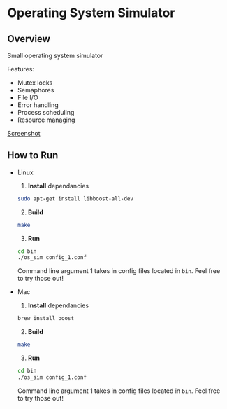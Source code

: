 Operating System Simulator
==========================

Overview
--------
Small operating system simulator

Features:
* Mutex locks
* Semaphores
* File I/O
* Error handling
* Process scheduling
* Resource managing

[Screenshot](imageurlhere)

How to Run
----------
* Linux
  1. **Install** dependancies
  ```bash
  sudo apt-get install libboost-all-dev
  ```
  2. **Build**
  ```bash
  make
  ```
  3. **Run**
  ```bash
  cd bin
  ./os_sim config_1.conf
  ```
  Command line argument 1 takes in config files located in ```bin```. Feel free to try those out!
  
* Mac
  1. **Install** dependancies
  ```bash
  brew install boost
  ```
  2. **Build**
  ```bash
  make
  ```
  3. **Run**
  ```bash
  cd bin
  ./os_sim config_1.conf
  ```
  Command line argument 1 takes in config files located in ```bin```. Feel free to try those out!
